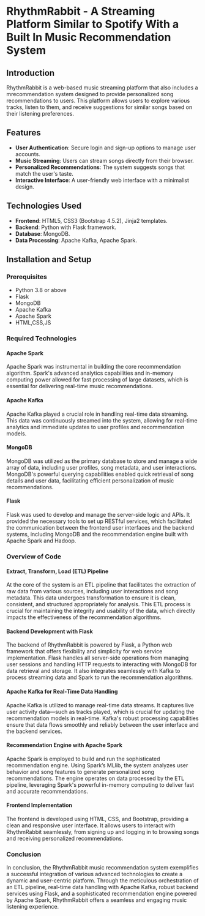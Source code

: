 # RhythmRabbit - A Streaming Platform Similar to Spotify With a Built In Music Recommendation System

## Introduction
RhythmRabbit is a web-based music streaming platform that also includes a mrecommendation system designed to provide personalized song recommendations to users. This platform allows users to explore various tracks, listen to them, and receive suggestions for similar songs based on their listening preferences.

## Features
- **User Authentication**: Secure login and sign-up options to manage user accounts.
- **Music Streaming**: Users can stream songs directly from their browser.
- **Personalized Recommendations**: The system suggests songs that match the user's taste.
- **Interactive Interface**: A user-friendly web interface with a minimalist design.

## Technologies Used
- **Frontend**: HTML5, CSS3 (Bootstrap 4.5.2), Jinja2 templates.
- **Backend**: Python with Flask framework.
- **Database**: MongoDB.
- **Data Processing**: Apache Kafka, Apache Spark.

## Installation and Setup

### Prerequisites
- Python 3.8 or above
- Flask 
- MongoDB
- Apache Kafka
- Apache Spark
- HTML,CSS,JS

### Required Technologies
#### Apache Spark
Apache Spark was instrumental in building the core recommendation algorithm. Spark's advanced analytics capabilities and in-memory computing power allowed for fast processing of large datasets, which is essential for delivering real-time music recommendations.

#### Apache Kafka
Apache Kafka played a crucial role in handling real-time data streaming. This data was continuously streamed into the system, allowing for real-time analytics and immediate updates to user profiles and recommendation models. 

#### MongoDB
MongoDB was utilized as the primary database to store and manage a wide array of data, including user profiles, song metadata, and user interactions. MongoDB's powerful querying capabilities enabled quick retrieval of song details and user data, facilitating efficient personalization of music recommendations. 

#### Flask
Flask was used to develop and manage the server-side logic and APIs. It provided the necessary tools to set up RESTful services, which facilitated the communication between the frontend user interfaces and the backend systems, including MongoDB and the recommendation engine built with Apache Spark and Hadoop. 

### Overview of Code
#### Extract, Transform, Load (ETL) Pipeline
At the core of the system is an ETL pipeline that facilitates the extraction of raw data from various sources, including user interactions and song metadata. This data undergoes transformation to ensure it is clean, consistent, and structured appropriately for analysis. This ETL process is crucial for maintaining the integrity and usability of the data, which directly impacts the effectiveness of the recommendation algorithms.

#### Backend Development with Flask
The backend of RhythmRabbit is powered by Flask, a Python web framework that offers flexibility and simplicity for web service implementation. Flask handles all server-side operations from managing user sessions and handling HTTP requests to interacting with MongoDB for data retrieval and storage. It also integrates seamlessly with Kafka to process streaming data and Spark to run the recommendation algorithms.

#### Apache Kafka for Real-Time Data Handling
Apache Kafka is utilized to manage real-time data streams. It captures live user activity data—such as tracks played, which is crucial for updating the recommendation models in real-time. Kafka's robust processing capabilities ensure that data flows smoothly and reliably between the user interface and the backend services.

#### Recommendation Engine with Apache Spark
Apache Spark is employed to build and run the sophisticated recommendation engine. Using Spark’s MLlib, the system analyzes user behavior and song features to generate personalized song recommendations. The engine operates on data processed by the ETL pipeline, leveraging Spark's powerful in-memory computing to deliver fast and accurate recommendations.

#### Frontend Implementation
The frontend is developed using HTML, CSS, and Bootstrap, providing a clean and responsive user interface. It allows users to interact with RhythmRabbit seamlessly, from signing up and logging in to browsing songs and receiving personalized recommendations. 

### Conclusion

In conclusion, the RhythmRabbit music recommendation system exemplifies a successful integration of various advanced technologies to create a dynamic and user-centric platform. Through the meticulous orchestration of an ETL pipeline, real-time data handling with Apache Kafka, robust backend services using Flask, and a sophisticated recommendation engine powered by Apache Spark, RhythmRabbit offers a seamless and engaging music listening experience.

